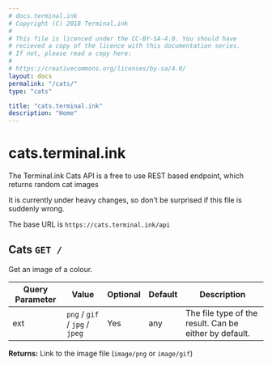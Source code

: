 ```yaml
---
# docs.terminal.ink
# Copyright (C) 2018 Terminal.ink
#
# This file is licenced under the CC-BY-SA-4.0. You should have
# recieved a copy of the licence with this documentation series.
# If not, please read a copy here:
#
# https://creativecommons.org/licenses/by-sa/4.0/
layout: docs
permalink: "/cats/"
type: "cats"

title: "cats.terminal.ink"
description: "Home"
---
```


# cats.terminal.ink
The Terminal.ink Cats API is a free to use REST based endpoint, which returns random cat images

It is currently under heavy changes, so don't be surprised if this file is suddenly wrong.

The base URL is `https://cats.terminal.ink/api`

## Cats `GET /`
Get an image of a colour.

Query Parameter       | Value                           | Optional | Default   | Description
--------------------- | ------------------------------- | -------- | --------- | -----------
ext                   | `png` / `gif` / `jpg` / `jpeg`  | Yes      | any       | The file type of the result. Can be either by default.

**Returns:** Link to the image file (`image/png` or `image/gif`)
